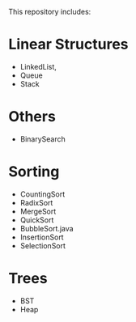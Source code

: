 This repository includes:

# Linear Structures
- LinkedList, 
- Queue
- Stack

# Others
- BinarySearch

# Sorting

- CountingSort
- RadixSort
- MergeSort
- QuickSort
- BubbleSort.java
- InsertionSort
- SelectionSort

# Trees
- BST
- Heap
